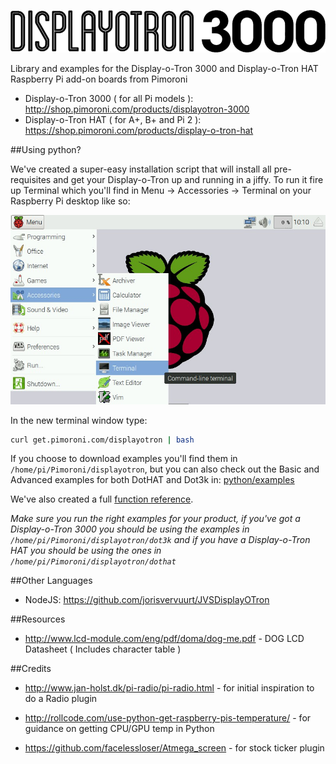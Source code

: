 ![Display-o-Tron 3000](display-o-tron-logo.png)

Library and examples for the Display-o-Tron 3000 and Display-o-Tron HAT Raspberry Pi add-on boards from Pimoroni

* Display-o-Tron 3000 ( for all Pi models ): http://shop.pimoroni.com/products/displayotron-3000
* Display-o-Tron HAT ( for A+, B+ and Pi 2 ): https://shop.pimoroni.com/products/display-o-tron-hat

##Using python?

We've created a super-easy installation script that will install all pre-requisites and get your Display-o-Tron up and running in a jiffy. To run it fire up Terminal which you'll find in Menu -> Accessories -> Terminal on your Raspberry Pi desktop like so:

![Finding the terminal](terminal.jpg)

In the new terminal window type:

```bash
curl get.pimoroni.com/displayotron | bash
```

If you choose to download examples you'll find them in `/home/pi/Pimoroni/displayotron`, but you can also check out the Basic and Advanced examples for both DotHAT and Dot3k in: [python/examples](python/examples)

We've also created a full [function reference](python/REFERENCE.md).

*Make sure you run the right examples for your product, if you've got a Display-o-Tron 3000 you should be using the examples in `/home/pi/Pimoroni/displayotron/dot3k` and if you have a Display-o-Tron HAT you should be using the ones in `/home/pi/Pimoroni/displayotron/dothat`*

##Other Languages

* NodeJS: https://github.com/jorisvervuurt/JVSDisplayOTron

##Resources

* http://www.lcd-module.com/eng/pdf/doma/dog-me.pdf - DOG LCD Datasheet ( Includes character table )

##Credits

* http://www.jan-holst.dk/pi-radio/pi-radio.html - for initial inspiration to do a Radio plugin

* http://rollcode.com/use-python-get-raspberry-pis-temperature/ - for guidance on getting CPU/GPU temp in Python

* https://github.com/facelessloser/Atmega_screen - for stock ticker plugin
